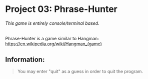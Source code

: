 # Project 03: Phrase-Hunter
###### *This game is entirely console/terminal based.*


Phrase-Hunter is a game similar to Hangman: https://en.wikipedia.org/wiki/Hangman_(game)

## Information:
>You may enter "quit" as a guess in order to quit the program.
